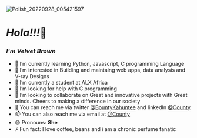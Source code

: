 ![Polish_20220928_005421597](https://user-images.githubusercontent.com/114444517/198271325-e34594a3-c65c-46a4-a842-cb98a9b56f43.png)

# *Hola!!!*👋
### _*I'm Velvet Brown*_
- 🔭 I’m currently learning Python, Javascript, C programming Language
- 👀 I’m interested in Building and maintaing web apps, data analysis and V-ray Designs
- 🌱 I’m currently a student at ALX Africa
- 🤔 I’m looking for help with C programming
- 💞️ I’m looking to collaborate on Great and innovative projects with Great minds. Cheers to making a difference in our society
- 💬 You can reach me via twitter [@BountyKahuntee](https://twitter.com/BountyKahuntee) and linkedIn [@County](https://www.linkedin.com/in/onayemi555)
- 📫 You can also reach me via email at [@County](toonmynynoo279@gmail.com)
- 😄 Pronouns: **She**
- ⚡ Fun fact: I love coffee, beans and i am a chronic perfume fanatic
